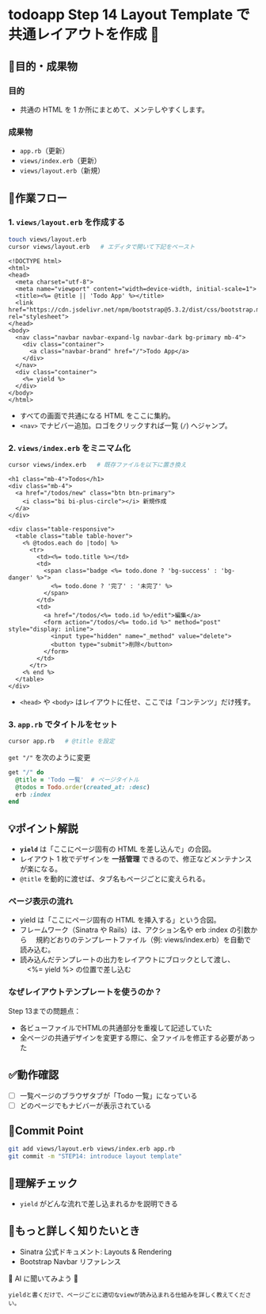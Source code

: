 # todoapp Step 14 Layout Template で共通レイアウトを作成 🎨

## 🎯目的・成果物
### 目的
- 共通の HTML を 1 か所にまとめて、メンテしやすくします。

### 成果物
- `app.rb`（更新）
- `views/index.erb`（更新）
- `views/layout.erb`（新規）

## 🚀作業フロー

### 1. `views/layout.erb` を作成する
```bash
touch views/layout.erb
cursor views/layout.erb   # エディタで開いて下記をペースト
```
```erb
<!DOCTYPE html>
<html>
<head>
  <meta charset="utf-8">
  <meta name="viewport" content="width=device-width, initial-scale=1">
  <title><%= @title || 'Todo App' %></title>
  <link href="https://cdn.jsdelivr.net/npm/bootstrap@5.3.2/dist/css/bootstrap.min.css" rel="stylesheet">
</head>
<body>
  <nav class="navbar navbar-expand-lg navbar-dark bg-primary mb-4">
    <div class="container">
      <a class="navbar-brand" href="/">Todo App</a>
    </div>
  </nav>
  <div class="container">
    <%= yield %>
  </div>
</body>
</html>
```
- すべての画面で共通になる HTML をここに集約。
- `<nav>` でナビバー追加。ロゴをクリックすれば一覧 (`/`) へジャンプ。

### 2. `views/index.erb` をミニマム化
```bash
cursor views/index.erb   # 既存ファイルを以下に置き換え
```
```erb
<h1 class="mb-4">Todos</h1>
<div class="mb-4">
  <a href="/todos/new" class="btn btn-primary">
    <i class="bi bi-plus-circle"></i> 新規作成
  </a>
</div>

<div class="table-responsive">
  <table class="table table-hover">
    <% @todos.each do |todo| %>
      <tr>
        <td><%= todo.title %></td>
        <td>
          <span class="badge <%= todo.done ? 'bg-success' : 'bg-danger' %>">
            <%= todo.done ? '完了' : '未完了' %>
          </span>
        </td>
        <td>
          <a href="/todos/<%= todo.id %>/edit">編集</a>
          <form action="/todos/<%= todo.id %>" method="post" style="display: inline">
            <input type="hidden" name="_method" value="delete">
            <button type="submit">削除</button>
          </form>
        </td>
      </tr>
    <% end %>
  </table>
</div>
```
- `<head>` や `<body>` はレイアウトに任せ、ここでは「コンテンツ」だけ残す。

### 3. `app.rb` でタイトルをセット
```bash
cursor app.rb   # @title を設定
```
`get "/"` を次のように変更
```ruby
get "/" do
  @title = 'Todo 一覧'  # ページタイトル
  @todos = Todo.order(created_at: :desc)
  erb :index
end
```

## 💡ポイント解説
- **`yield`** は「ここにページ固有の HTML を差し込んで」の合図。
- レイアウト 1 枚でデザインを **一括管理** できるので、修正などメンテナンスが楽になる。
- `@title` を動的に渡せば、タブ名もページごとに変えられる。

### ページ表示の流れ
- yield は「ここにページ固有の HTML を挿入する」という合図。
- フレームワーク（Sinatra や Rails）は、アクション名や erb :index の引数から
　規約どおりのテンプレートファイル（例: views/index.erb）を自動で読み込む。
- 読み込んだテンプレートの出力をレイアウトにブロックとして渡し、
　<%= yield %> の位置で差し込む

### なぜレイアウトテンプレートを使うのか？
Step 13までの問題点：
- 各ビューファイルでHTMLの共通部分を重複して記述していた
- 全ページの共通デザインを変更する際に、全ファイルを修正する必要があった

## ✅動作確認
- [ ] 一覧ページのブラウザタブが「Todo 一覧」になっている
- [ ] どのページでもナビバーが表示されている

## 🚩Commit Point
```bash
git add views/layout.erb views/index.erb app.rb
git commit -m "STEP14: introduce layout template"
```

## 📝理解チェック
- `yield` がどんな流れで差し込まれるかを説明できる

## 🔗もっと詳しく知りたいとき
- Sinatra 公式ドキュメント: Layouts & Rendering
- Bootstrap Navbar リファレンス

🤔 AI に聞いてみよう 🤖
```
yieldと書くだけで、ページごとに適切なviewが読み込まれる仕組みを詳しく教えてください。
```